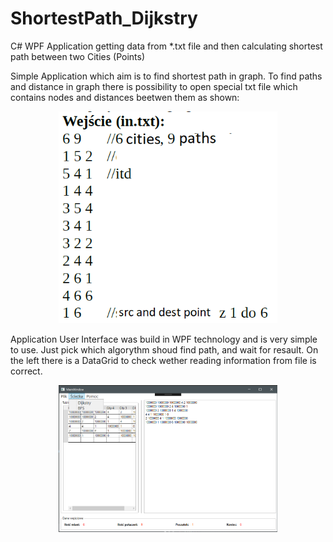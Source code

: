 # ShortestPath_Dijkstry
C# WPF Application getting data from *.txt file and then calculating shortest path between two Cities (Points)

Simple Application which aim is to find shortest path in graph.
To find paths and distance in graph there is possibility to open special txt file which contains nodes and distances beetwen them as shown:
<p align="center">
  <img src="https://github.com/marcinkozikowski/ShortestPath_Dijkstry/blob/master/input_txt_file.png" width="350"/>
</p>
Application User Interface was build in WPF technology and is very simple to use. Just pick which algorythm shoud find path, and wait for resault. 
On the left there is a DataGrid to check wether reading information from file is correct.
<p align="center">
  <img src="https://github.com/marcinkozikowski/ShortestPath_Dijkstry/blob/master/main_window.png" width="350"/>
</p>

